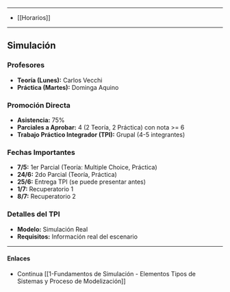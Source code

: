 
---

- [[Horarios]]

---
## Simulación

### Profesores
- **Teoría (Lunes):** Carlos Vecchi
- **Práctica (Martes):** Dominga Aquino

### Promoción Directa
- **Asistencia:** 75%
- **Parciales a Aprobar:** 4 (2 Teoría, 2 Práctica) con nota >= 6
- **Trabajo Práctico Integrador (TPI):** Grupal (4-5 integrantes)

### Fechas Importantes
- **7/5:** 1er Parcial (Teoría: Multiple Choice, Práctica)
- **24/6:** 2do Parcial (Teoría, Práctica)
- **25/6:** Entrega TPI (se puede presentar antes)
- **1/7:** Recuperatorio 1
- **8/7:** Recuperatorio 2

### Detalles del TPI
- **Modelo:** Simulación Real
- **Requisitos:** Información real del escenario

---
#### Enlaces
- Continua [[1-Fundamentos de Simulación - Elementos Tipos de Sistemas y Proceso de Modelización]]
